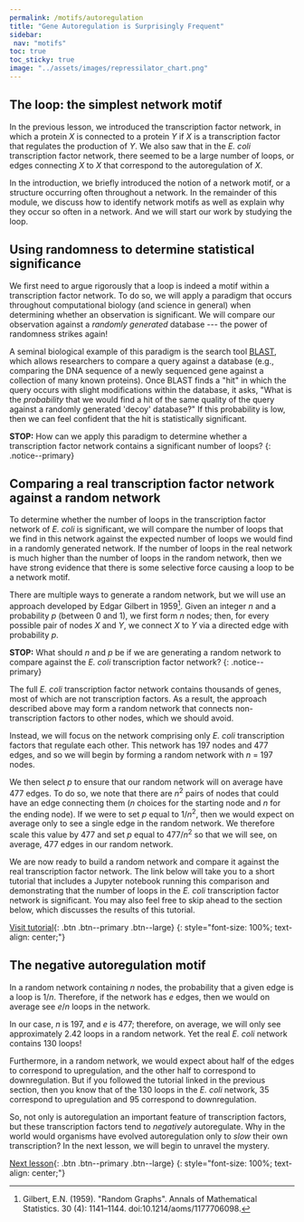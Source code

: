 ```yaml
---
permalink: /motifs/autoregulation
title: "Gene Autoregulation is Surprisingly Frequent"
sidebar:
 nav: "motifs"
toc: true
toc_sticky: true
image: "../assets/images/repressilator_chart.png"
---
```


## The loop: the simplest network motif

In the previous lesson, we introduced the transcription factor network, in which a protein *X* is connected to a protein *Y* if *X* is a transcription factor that regulates the production of *Y*. We also saw that in the *E. coli* transcription factor network, there seemed to be a large number of loops, or edges connecting *X* to *X* that correspond to the autoregulation of *X*.

In the introduction, we briefly introduced the notion of a network motif, or a structure occurring often throughout a network. In the remainder of this module, we discuss how to identify network motifs as well as explain why they occur so often in a network. And we will start our work by studying the loop.

## Using randomness to determine statistical significance

We first need to argue rigorously that a loop is indeed a motif within a transcription factor network. To do so, we will apply a paradigm that occurs throughout computational biology (and science in general) when determining whether an observation is significant. We will compare our observation against a  *randomly generated* database --- the power of randomness strikes again!

A seminal biological example of this paradigm is the search tool [BLAST](https://blast.ncbi.nlm.nih.gov/Blast.cgi), which allows researchers to compare a query against a database (e.g., comparing the DNA sequence of a newly sequenced gene against a collection of many known proteins). Once BLAST finds a "hit" in which the query occurs with slight modifications within the database, it asks, "What is the *probability* that we would find a hit of the same quality of the query against a randomly generated 'decoy' database?" If this probability is low, then we can feel confident that the hit is statistically significant.

**STOP:** How can we apply this paradigm to determine whether a transcription factor network contains a significant number of loops?
{: .notice--primary}

## Comparing a real transcription factor network against a random network

To determine whether the number of loops in the transcription factor network of *E. coli* is significant, we will compare the number of loops that we find in this network against the expected number of loops we would find in a randomly generated network. If the number of loops in the real network is much higher than the number of loops in the random network, then we have strong evidence that there is some selective force causing a loop to be a network motif.

There are multiple ways to generate a random network, but we will use an approach developed by Edgar Gilbert in 1959[^Gilbert]. Given an integer *n* and a probability *p* (between 0 and 1), we first form *n* nodes; then, for every possible pair of nodes *X* and *Y*, we connect *X* to *Y* via a directed edge with probability *p*.

**STOP:** What should *n* and *p* be if we are generating a random network to compare against the *E. coli* transcription factor network?
{: .notice--primary}

The full *E. coli* transcription factor network contains thousands of genes, most of which are not transcription factors. As a result, the approach described above may form a random network that connects non-transcription factors to other nodes, which we should avoid.

Instead, we will focus on the network comprising only *E. coli* transcription factors that regulate each other. This network has 197 nodes and 477 edges, and so we will begin by forming a random network with *n* = 197 nodes.

We then select *p* to ensure that our random network will on average have 477 edges. To do so, we note that there are *n*<sup>2</sup> pairs of nodes that could have an edge connecting them (*n* choices for the starting node and *n* for the ending node). If we were to set *p* equal to 1/*n*<sup>2</sup>, then we would expect on average only to see a single edge in the random network. We therefore scale this value by 477 and set *p* equal to 477/*n*<sup>2</sup> so that we will see, on average, 477 edges in our random network.

We are now ready to build a random network and compare it against the real transcription factor network. The link below will take you to a short tutorial that includes a Jupyter notebook running this comparison and demonstrating that the number of loops in the *E. coli* transcription factor network is significant. You may also feel free to skip ahead to the section below, which discusses the results of this tutorial.

[Visit tutorial](tutorial_loops){: .btn .btn--primary .btn--large}
{: style="font-size: 100%; text-align: center;"}

## The negative autoregulation motif

In a random network containing *n* nodes, the probability that a given edge is a loop is 1/*n*. Therefore, if the network has *e* edges, then we would on average see *e*/*n* loops in the network.

In our case, *n* is 197, and *e* is 477; therefore, on average, we will only see approximately 2.42 loops in a random network.  Yet the real *E. coli* network contains 130 loops!

Furthermore, in a random network, we would expect about half of the edges to correspond to upregulation, and the other half to correspond to downregulation. But if you followed the tutorial linked in the previous section, then you know that of the 130 loops in the *E. coli* network, 35 correspond to upregulation and 95 correspond to downregulation.

So, not only is autoregulation an important feature of transcription factors, but these transcription factors tend to *negatively* autoregulate. Why in the world would organisms have evolved autoregulation only to *slow* their own transcription? In the next lesson, we will begin to unravel the mystery.

[Next lesson](nar){: .btn .btn--primary .btn--large}
{: style="font-size: 100%; text-align: center;"}

[^Gilbert]: Gilbert, E.N. (1959). "Random Graphs". Annals of Mathematical Statistics. 30 (4): 1141–1144. doi:10.1214/aoms/1177706098.
